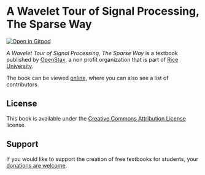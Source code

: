 # A Wavelet Tour of Signal Processing, The Sparse Way

[![Open in Gitpod](https://gitpod.io/button/open-in-gitpod.svg)](https://gitpod.io/from-referrer/)

_A Wavelet Tour of Signal Processing, The Sparse Way_ is a textbook published by [OpenStax](https://openstax.org/), a non profit organization that is part of [Rice University](https://www.rice.edu/).

The book can be viewed [online](https://github.com/cnx-user-books/cnxbook-a-wavelet-tour-of-signal-processing-the-sparse-way/releases/latest), where you can also see a list of contributors.

## License
This book is available under the [Creative Commons Attribution License](./LICENSE) license.

## Support
If you would like to support the creation of free textbooks for students, your [donations are welcome](https://riceconnect.rice.edu/donation/support-openstax-banner).
